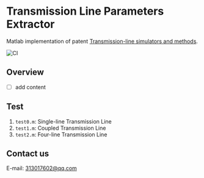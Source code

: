 # Transmission Line Parameters Extractor

Matlab implementation of patent [Transmission-line simulators and methods](https://patents.google.com/patent/US8892414B1/en).

![CI](https://github.com/grwei/transmission-line-params-extractor/workflows/CI/badge.svg?branch=matlab)

## Overview

- [ ] add content

## Test

1. `test0.m`: Single-line Transmission Line
1. `test1.m`: Coupled Transmission Line
1. `test2.m`: Four-line Transmission Line

## Contact us

E-mail: 313017602@qq.com

